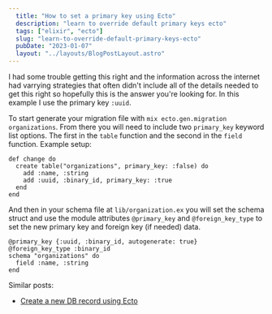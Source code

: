 ```yaml
---
  title: "How to set a primary key using Ecto"
  description: "learn to override default primary keys ecto"
  tags: ["elixir", "ecto"]
  slug: "learn-to-override-default-primary-keys-ecto"
  pubDate: "2023-01-07"
  layout: "../layouts/BlogPostLayout.astro"
---
```


I had some trouble getting this right and the information across the internet had varrying strategies that often didn't include all of the details needed to get this right so hopefully this is the answer you're looking for. In this example I use the primary key `:uuid`.

To start generate your migration file with `mix ecto.gen.migration organizations`. From there you will need to include two `primary_key` keyword list options. The first in the `table` function and the second in the `field` function. Example setup:

```
def change do
  create table("organizations", primary_key: :false) do
    add :name, :string
    add :uuid, :binary_id, primary_key: :true
  end
end
```

And then in your schema file at `lib/organization.ex` you will set the schema struct and use the module attributes `@primary_key` and `@foreign_key_type` to set the new primary key and foreign key (if needed) data.
```
@primary_key {:uuid, :binary_id, autogenerate: true}
@foreign_key_type :binary_id
schema "organizations" do
  field :name, :string
end
```

Similar posts:
- [Create a new DB record using Ecto](https://tinytechtuts.com/2023-create-db-record-ecto)
